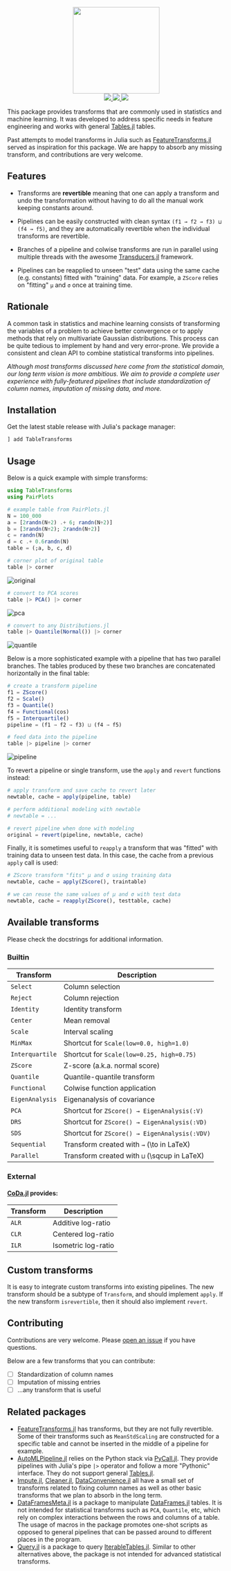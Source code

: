 <p align="center">
  <img src="docs/logo.png" height="200"><br>
  <a href="https://github.com/JuliaML/TableTransforms.jl/actions">
    <img src="https://img.shields.io/github/workflow/status/JuliaML/TableTransforms.jl/CI?style=flat-square">
  </a>
  <a href="https://codecov.io/gh/JuliaML/TableTransforms.jl">
    <img src="https://img.shields.io/codecov/c/github/JuliaML/TableTransforms.jl?style=flat-square">
  </a>
  <a href="LICENSE">
    <img src="https://img.shields.io/badge/license-MIT-blue.svg?style=flat-square">
  </a>
</p>

This package provides transforms that are commonly used in statistics
and machine learning. It was developed to address specific needs in
feature engineering and works with general
[Tables.jl](https://github.com/JuliaData/Tables.jl) tables.

Past attempts to model transforms in Julia such as
[FeatureTransforms.jl](https://github.com/invenia/FeatureTransforms.jl)
served as inspiration for this package. We are happy to absorb any
missing transform, and contributions are very welcome.

## Features

- Transforms are **revertible** meaning that one can apply a transform
  and undo the transformation without having to do all the manual work
  keeping constants around.

- Pipelines can be easily constructed with clean syntax
  `(f1 → f2 → f3) ⊔ (f4 → f5)`, and they are automatically
  revertible when the individual transforms are revertible.

- Branches of a pipeline and colwise transforms are run in parallel
  using multiple threads with the awesome
  [Transducers.jl](https://github.com/JuliaFolds/Transducers.jl)
  framework.

- Pipelines can be reapplied to unseen "test" data using the same cache
  (e.g. constants) fitted with "training" data. For example, a `ZScore`
  relies on "fitting" `μ` and `σ` once at training time.

## Rationale

A common task in statistics and machine learning consists of transforming
the variables of a problem to achieve better convergence or to apply methods
that rely on multivariate Gaussian distributions. This process can be quite
tedious to implement by hand and very error-prone. We provide a consistent
and clean API to combine statistical transforms into pipelines.

*Although most transforms discussed here come from the statistical domain,
our long term vision is more ambitious. We aim to provide a complete
user experience with fully-featured pipelines that include standardization
of column names, imputation of missing data, and more.*

## Installation

Get the latest stable release with Julia's package manager:

```julia
] add TableTransforms
```

## Usage

Below is a quick example with simple transforms:

```julia
using TableTransforms
using PairPlots

# example table from PairPlots.jl
N = 100_000
a = [2randn(N÷2) .+ 6; randn(N÷2)]
b = [3randn(N÷2); 2randn(N÷2)]
c = randn(N)
d = c .+ 0.6randn(N)
table = (;a, b, c, d)

# corner plot of original table
table |> corner
```
![original](docs/original.png)

```julia
# convert to PCA scores
table |> PCA() |> corner
```
![pca](docs/pca.png)

```julia
# convert to any Distributions.jl
table |> Quantile(Normal()) |> corner
```
![quantile](docs/quantile.png)

Below is a more sophisticated example with a pipeline that has
two parallel branches. The tables produced by these two branches
are concatenated horizontally in the final table:
```julia
# create a transform pipeline
f1 = ZScore()
f2 = Scale()
f3 = Quantile()
f4 = Functional(cos)
f5 = Interquartile()
pipeline = (f1 → f2 → f3) ⊔ (f4 → f5)

# feed data into the pipeline
table |> pipeline |> corner
```
![pipeline](docs/pipeline.png)

To revert a pipeline or single transform, use the `apply` and `revert`
functions instead:

```julia
# apply transform and save cache to revert later
newtable, cache = apply(pipeline, table)

# perform additional modeling with newtable
# newtable = ...

# revert pipeline when done with modeling
original = revert(pipeline, newtable, cache)
```

Finally, it is sometimes useful to `reapply` a transform that was
"fitted" with training data to unseen test data. In this case, the
cache from a previous `apply` call is used:

```julia
# ZScore transform "fits" μ and σ using training data
newtable, cache = apply(ZScore(), traintable)

# we can reuse the same values of μ and σ with test data
newtable, cache = reapply(ZScore(), testtable, cache)
```

## Available transforms

Please check the docstrings for additional information.

### Builtin

| Transform | Description |
|-----------|-------------|
| `Select` | Column selection |
| `Reject` | Column rejection  |
| `Identity` | Identity transform |
| `Center` | Mean removal |
| `Scale` | Interval scaling |
| `MinMax` | Shortcut for `Scale(low=0.0, high=1.0)` |
| `Interquartile` | Shortcut for `Scale(low=0.25, high=0.75)` |
| `ZScore` | Z-score (a.k.a. normal score) |
| `Quantile` | Quantile-quantile transform |
| `Functional` | Colwise function application |
| `EigenAnalysis` | Eigenanalysis of covariance |
| `PCA` | Shortcut for `ZScore() → EigenAnalysis(:V)` |
| `DRS` | Shortcut for `ZScore() → EigenAnalysis(:VD)` |
| `SDS` | Shortcut for `ZScore() → EigenAnalysis(:VDV)` |
| `Sequential` | Transform created with `→` (\to in LaTeX) |
| `Parallel` | Transform created with `⊔` (\sqcup in LaTeX) |

### External

#### [CoDa.jl](https://github.com/JuliaEarth/CoDa.jl) provides:

| Transform | Description |
|-----------|-------------|
| `ALR` | Additive log-ratio |
| `CLR` | Centered log-ratio |
| `ILR` | Isometric log-ratio |

## Custom transforms

It is easy to integrate custom transforms into existing
pipelines. The new transform should be a subtype of
`Transform`, and should implement `apply`. If the new
transform `isrevertible`, then it should also implement
`revert`.

## Contributing

Contributions are very welcome. Please [open an issue](https://github.com/JuliaML/TableTransforms.jl/issues) if you have questions.

Below are a few transforms that you can contribute:

- [ ] Standardization of column names
- [ ] Imputation of missing entries
- [ ] ...any transform that is useful

## Related packages

- [FeatureTransforms.jl](https://github.com/invenia/FeatureTransforms.jl)
  has transforms, but they are not fully revertible. Some of their
  transforms such as `MeanStdScaling` are constructed for a specific
  table and cannot be inserted in the middle of a pipeline for example.
- [AutoMLPipeline.jl](https://github.com/IBM/AutoMLPipeline.jl) relies on
  the Python stack via [PyCall.jl](https://github.com/JuliaPy/PyCall.jl).
  They provide pipelines with Julia's pipe `|>` operator and follow a
  more "Pythonic" interface. They do not support general
  [Tables.jl](https://github.com/JuliaData/Tables.jl).
- [Impute.jl](https://github.com/invenia/Impute.jl),
  [Cleaner.jl](https://github.com/TheRoniOne/Cleaner.jl),
  [DataConvenience.jl](https://github.com/xiaodaigh/DataConvenience.jl)
  all have a small set of transforms related to fixing column names as
  well as other basic transforms that we plan to absorb in the long term.
- [DataFramesMeta.jl](https://github.com/jkrumbiegel/Chain.jl) is a package
  to manipulate [DataFrames.jl](https://github.com/JuliaData/DataFrames.jl)
  tables. It is not intended for statistical transforms such as `PCA`,
  `Quantile`, etc, which rely on complex interactions between the rows and
  columns of a table. The usage of macros in the package promotes one-shot
  scripts as opposed to general pipelines that can be passed around to
  different places in the program.
- [Query.jl](https://github.com/queryverse/Query.jl) is a package to query
  [IterableTables.jl](https://github.com/queryverse/IterableTables.jl).
  Similar to other alternatives above, the package is not intended for
  advanced statistical transforms.
